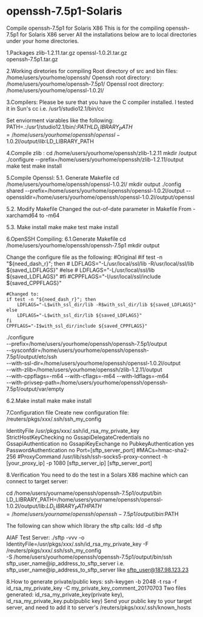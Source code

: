 # openssh-7.5p1-Solaris
Compile openssh-7.5p1 for Solaris X86
This is for the compiling openssh-7.5p1 for Solaris X86 server
All the installations below are to local directories under your home directories.

1.Packages
zlib-1.2.11.tar.gz
openssl-1.0.2l.tar.gz  
openssh-7.5p1.tar.gz   

2.Working diretories for compiling
Root directory of src and bin files: /home/users/yourhome/openssh/
Openssh root directory:  /home/users/yourhome/openssh-7.5p1/
Openssl root directory:  /home/users/yourhome/openssl-1.0.2l/

3.Compilers:
Please be sure that you have the C compiler installed. I tested it in Sun's cc
i.e. /usr1/studio12.1/bin/cc

Set enviorment viarables like the following:
PATH=.:/usr1/studio12.1/bin/:$PATH
LD_LIBRARY_PATH=/home/users/yourhome/openssh/openssl-1.0.2l/output/lib:$LD_LIBRARY_PATH

4.Compile zlib :
cd /home/users/yourhome/openssh/zlib-1.2.11
mkdir /output
./configure --prefix=/home/users/yourhome/openssh/zlib-1.2.11/output
make test
make install 

5.Compile Openssl:
5.1. Generate Makefile
cd /home/users/yourhome/openssh/openssl-1.0.2l/
mkdir output
./config shared --prefix=/home/users/yourhome/openssh/openssl-1.0.2l/output --openssldir=/home/users/yourhome/openssh/openssl-1.0.2l/output/openssl

5.2. Modify Makefile 
Changed the out-of-date parameter in Makefile
From -xarchamd64 to -m64

5.3. Make install
make
make test
make install

6.OpenSSH Compiling:
6.1.Generate Makefile
cd /home/users/yourhome/openssh/openssh-7.5p1
mkdir output

Change the configure file as the following:
    #Original
    #if test -n "${need_dash_r}"; then
    #   LDFLAGS="-L/usr/local/ssl/lib -R/usr/local/ssl/lib ${saved_LDFLAGS}"
    #else
    #   LDFLAGS="-L/usr/local/ssl/lib ${saved_LDFLAGS}"
    #fi
    #CPPFLAGS="-I/usr/local/ssl/include ${saved_CPPFLAGS}"

    #Changed to:
    if test -n "${need_dash_r}"; then
        LDFLAGS="-L$with_ssl_dir/lib -R$with_ssl_dir/lib ${saved_LDFLAGS}"
    else
        LDFLAGS="-L$with_ssl_dir/lib ${saved_LDFLAGS}"
    fi
    CPPFLAGS="-I$with_ssl_dir/include ${saved_CPPFLAGS}"


./configure \
  --prefix=/home/users/yourhome/openssh/openssh-7.5p1/output \
  --sysconfdir=/home/users/yourhome/openssh/openssh-7.5p1/output/etc/ssh \
  --with-ssl-dir=/home/users/yourhome/openssh/openssl-1.0.2l/output \
  --with-zlib=/home/users/yourhome/openssh/zlib-1.2.11/output \
    --with-cppflags=-m64     --with-cflags=-m64 --with-ldflags=-m64 \
	--with-privsep-path=/home/users/yourhome/openssh/openssh-7.5p1/output/var/empty	

6.2.Make install
make
make install

7.Configuration file
Create new configuration file: /reuters/pkgs/xxx/.ssh/ssh_my_config

IdentityFile /usr/pkgs/xxx/.ssh/id_rsa_my_private_key
StrictHostKeyChecking no
GssapiDelegateCredentials no
GssapiAuthentication no
GssapiKeyExchange no
PubkeyAuthentication yes
PasswordAuthentication no
Port=[sftp_server_port]
#MACs=hmac-sha2-256
#ProxyCommand /usr/lib/ssh/ssh-socks5-proxy-connect -h [your_proxy_ip] -p 1080 [sftp_server_ip] [sftp_server_port]

8.Verification
You need to do the test in a Solars X86 machine which can connect to target server:

cd /home/users/yourname/openssh/openssh-7.5p1/output/bin
LD_LIBRARY_PATH=/home/users/yourname/openssh/openssl-1.0.2l/output/lib:$LD_LIBRARY_PATH
PATH=/home/users/yourname/openssh/openssh-7.5p1/output/bin:$PATH

The following can show which library the sftp calls:
ldd -d sftp

AIAF Test Server:
./sftp -vvv -o IdentityFile=/usr/pkgs/xxx/.ssh/id_rsa_my_private_key -F /reuters/pkgs/xxx/.ssh/ssh_my_config \
	-S /home/users/yourhome/openssh/openssh-7.5p1/output/bin/ssh  \
    sftp_user_name@ip_address_to_sftp_server
 i.e. sftp_user_name@ip_address_to_sftp_server  like sftp_user@187.98.123.23
	

8.How to generate private/public keys:
ssh-keygen -b 2048 -t rsa -f id_rsa_my_private_key -C my_private_key_comment_20170703
Two files generated: id_rsa_my_private_key(private key), id_rsa_my_private_key.pub(public key)
Send your public key to your target server, and need to add it to server's  /reuters/pkgs/xxx/.ssh/known_hosts
	
